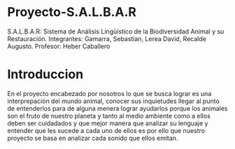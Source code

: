 # Proyecto-S.A.L.B.A.R
S.A.L.B.A.R: Sistema de Análisis Lingüístico de la Biodiversidad Animal y su Restauración. 
Integrantes: Gamarra, Sebastian, Lerea David, Recalde Augusto. 
Profesor: Heber Caballero


# Introduccion

En el proyecto encabezado por nosotros lo que se busca lograr es una interprepación del mundo animal, conocer sus inquietudes llegar al punto de entenderlos para de alguna menera lograr ayudarlos porque los animales son el fruto de nuestro planeta y tanto al medio ambiente como a ellos deben ser cuidadados y que mejor manera que analizar su lenguaje y entender que les sucede a cada uno de ellos es por ello que nuestro proyecto se basa en analizar cada sonido que ellos emitan.  
